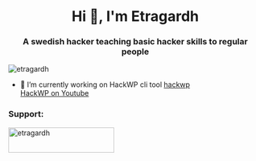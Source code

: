 <h1 align="center">Hi 👋, I'm Etragardh</h1>
<h3 align="center">A swedish hacker teaching basic hacker skills to regular people</h3>

<p align="left"> <img src="https://komarev.com/ghpvc/?username=etragardh&label=Profile%20views&color=0e75b6&style=flat" alt="etragardh" /> </p>

- 🔭 I’m currently working on HackWP cli tool [hackwp](https://github.com/etragardh/hackwp)<br />
[HackWP on Youtube](https://youtu.be/K-n-q921Hm4)

<h3 align="left">Support:</h3>
<p><a href="https://www.buymeacoffee.com/etragardh"> <img align="left" src="https://cdn.buymeacoffee.com/buttons/v2/default-yellow.png" height="50" width="210" alt="etragardh" /></a></p><br><br>


<!--
**etragardh/etragardh** is a ✨ _special_ ✨ repository because its `README.md` (this file) appears on your GitHub profile.

Here are some ideas to get you started:

- 🔭 I’m currently working on ...
- 🌱 I’m currently learning ...
- 👯 I’m looking to collaborate on ...
- 🤔 I’m looking for help with ...
- 💬 Ask me about ...
- 📫 How to reach me: ...
- 😄 Pronouns: ...
- ⚡ Fun fact: ...
-->
